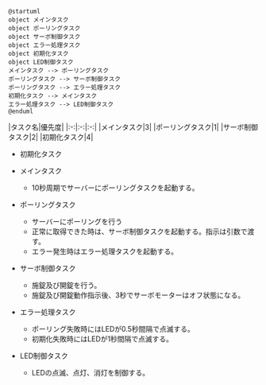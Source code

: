 ``` plantuml
@startuml
object メインタスク
object ポーリングタスク
object サーボ制御タスク
object エラー処理タスク
object 初期化タスク
object LED制御タスク
メインタスク --> ポーリングタスク
ポーリングタスク --> サーボ制御タスク
ポーリングタスク --> エラー処理タスク
初期化タスク --> メインタスク
エラー処理タスク --> LED制御タスク
@enduml
```

|タスク名|優先度|
|:-:|:-:|:-:|
|メインタスク|3|
|ポーリングタスク|1|
|サーボ制御タスク|2|
|初期化タスク|4|

- 初期化タスク

- メインタスク
    - 10秒周期でサーバーにポーリングタスクを起動する。
- ポーリングタスク
    - サーバーにポーリングを行う
    - 正常に取得できた時は、サーボ制御タスクを起動する。指示は引数で渡す。
    - エラー発生時はエラー処理タスクを起動する。
- サーボ制御タスク
    - 施錠及び開錠を行う。
    - 施錠及び開錠動作指示後、3秒でサーボモーターはオフ状態になる。
- エラー処理タスク
    - ポーリング失敗時にはLEDが0.5秒間隔で点滅する。
    - 初期化失敗時にはLEDが1秒間隔で点滅する。
- LED制御タスク 
    - LEDの点滅、点灯、消灯を制御する。